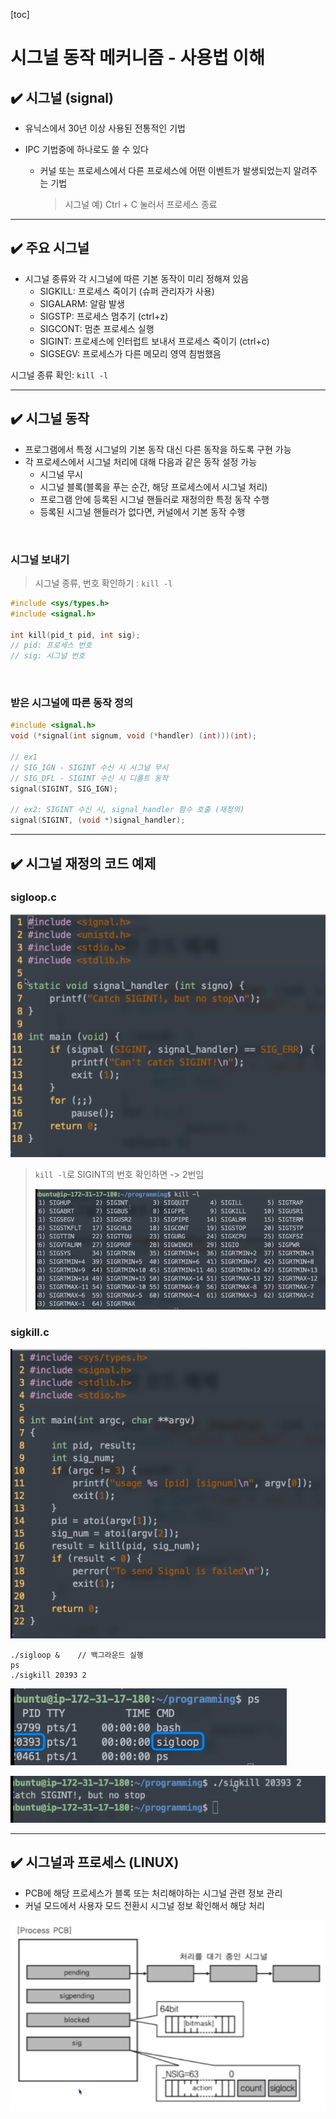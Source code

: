 [toc]

# 시그널 동작 메커니즘 - 사용법 이해

## :heavy_check_mark: 시그널 (signal)

- 유닉스에서 30년 이상 사용된 전통적인 기법

- IPC 기법중에 하나로도 쓸 수 있다

  - 커널 또는 프로세스에서 다른 프로세스에 어떤 이벤트가 발생되었는지 알려주는 기법

    > 시그널 예) Ctrl + C 눌러서 프로세스 종료 





<hr>

## :heavy_check_mark: 주요 시그널


- 시그널 종류와 각 시그널에 따른 기본 동작이 미리 정해져 있음
  - SIGKILL: 프로세스 죽이기  (슈퍼 관리자가 사용)
  - SIGALARM: 알람 발생
  - SIGSTP: 프로세스 멈추기 (ctrl+z)
  - SIGCONT: 멈춘 프로세스 실행
  - SIGINT: 프로세스에 인터럽트 보내서 프로세스 죽이기 (ctrl+c)
  - SIGSEGV: 프로세스가 다른 메모리 영역 침범했음

시그널 종류 확인: `kill -l`





<hr>

## :heavy_check_mark: 시그널 동작


- 프로그램에서 특정 시그널의 기본 동작 대신 다른 동작을 하도록 구현 가능
- 각 프로세스에서 시그널 처리에 대해 다음과 같은 동작 설정 가능
  - 시그널 무시
  - 시그널 블록(블록을 푸는 순간, 해당 프로세스에서 시그널 처리)
  - 프로그램 안에 등록된 시그널 핸들러로 재정의한 특정 동작 수행
  - 등록된 시그널 핸들러가 없다면, 커널에서 기본 동작 수행

<br>

### 시그널 보내기

> 시그널 종류, 번호 확인하기 : `kill -l`

```c
#include <sys/types.h>
#include <signal.h>

int kill(pid_t pid, int sig);
// pid: 프로세스 번호
// sig: 시그널 번호
```

<br>

### 받은 시그널에 따른 동작 정의

```c
#include <signal.h>
void (*signal(int signum, void (*handler) (int)))(int);

// ex1
// SIG_IGN - SIGINT 수신 시 시그널 무시
// SIG_DFL - SIGINT 수신 시 디폴트 동작
signal(SIGINT, SIG_IGN);

// ex2: SIGINT 수신 시, signal_handler 함수 호출 (재정의)
signal(SIGINT, (void *)signal_handler);
```



<hr>

## :heavy_check_mark: 시그널 재정의 코드 예제 


### sigloop.c

![image-20210310221901614](assets/image-20210310221901614.png)

> `kill -l`로 SIGINT의 번호 확인하면  -> 2번임
>
> ![image-20210310222200772](assets/image-20210310222200772.png)

### sigkill.c

![image-20210310222119054](assets/image-20210310222119054.png)





```shell
./sigloop &    // 백그라운드 실행
ps
./sigkill 20393 2
```

![image-20210310222225986](assets/image-20210310222225986.png)

![image-20210310222240646](assets/image-20210310222240646.png)





<hr>

## :heavy_check_mark: 시그널과 프로세스 (LINUX)

- PCB에 해당 프로세스가 블록 또는 처리해야하는 시그널 관련 정보 관리
- 커널 모드에서 사용자 모드 전환시 시그널 정보 확인해서 해당 처리

![image-20210310222527506](assets/image-20210310222527506.png)




